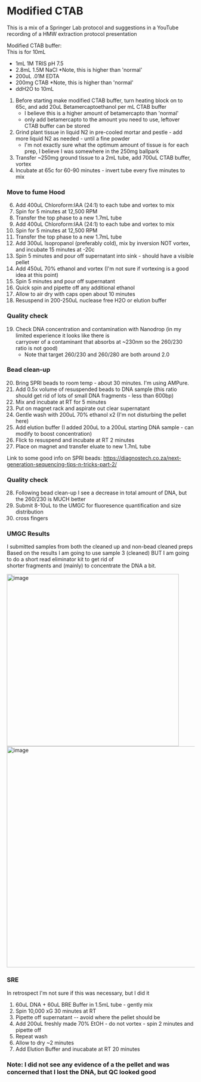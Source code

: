 # Modified CTAB
This is a mix of a Springer Lab protocol and suggestions in a YouTube recording of a HMW extraction protocol presentation

Modified CTAB buffer: \
This is for 10mL
- 1mL 1M TRIS pH 7.5
- 2.8mL 1.5M NaCl *Note, this is higher than 'normal'
- 200uL .01M EDTA
- 200mg CTAB *Note, this is higher than 'normal'
- ddH2O to 10mL


1. Before starting make modified CTAB buffer, turn heating block on to 65c, and add 20uL Betamercaptoethanol per mL CTAB buffer
    - I believe this is a higher amount of betamercapto than 'normal'
    - only add betamercapto to the amount you need to use, leftover CTAB buffer can be stored
3. Grind plant tissue in liquid N2 in pre-cooled mortar and pestle - add more liquid N2 as needed - until a fine powder
    - I'm not exactly sure what the optimum amount of tissue is for each prep, I believe I was somewhere in the 250mg ballpark
4. Transfer ~250mg ground tissue to a 2mL tube, add 700uL CTAB buffer, vortex
5. Incubate at 65c for 60-90 minutes - invert tube every five minutes to mix
### Move to fume Hood
6. Add 400uL Chloroform:IAA (24:1) to each tube and vortex to mix
7. Spin for 5 minutes at 12,500 RPM
8. Transfer the top phase to a new 1.7mL tube
9. Add 400uL Chloroform:IAA (24:1) to each tube and vortex to mix
10. Spin for 5 minutes at 12,500 RPM 
11. Transfer the top phase to a new 1.7mL tube
12. Add 300uL Isopropanol (preferably cold), mix by inversion NOT vortex, and incubate 15 minutes at -20c
13. Spin 5 minutes and pour off supernatant into sink - should have a visible pellet
14. Add 450uL 70% ethanol and vortex (I'm not sure if vortexing is a good idea at this point)
15. Spin 5 minutes and pour off supernatant
16. Quick spin and pipette off any additional ethanol
17. Allow to air dry with caps open about 10 minutes
18. Resuspend in 200-250uL nuclease free H2O or elution buffer

### Quality check
19. Check DNA concentration and contamination with Nanodrop (in my limited experience it looks like there is \
carryover of a contaminant that absorbs at ~230nm so the 260/230 ratio is not good)
    - Note that target 260/230 and 260/280 are both around 2.0

### Bead clean-up
20. Bring SPRI beads to room temp - about 30 minutes.  I'm using AMPure.
21. Add 0.5x volume of resuspended beads to DNA sample (this ratio should get rid of lots of small DNA fragments - less than 600bp)
22. Mix and incubate at RT for 5 minutes
23. Put on magnet rack and aspirate out clear supernatant
24. Gentle wash with 200uL 70% ethanol x2 (I'm not disturbing the pellet here)
25. Add elution buffer (I added 200uL to a 200uL starting DNA sample - can modify to boost concentration)
26. Flick to resuspend and incubate at RT 2 minutes
27. Place on magnet and transfer eluate to new 1.7mL tube

Link to some good info on SPRI beads:
https://diagnostech.co.za/next-generation-sequencing-tips-n-tricks-part-2/

### Quality check
28. Following bead clean-up I see a decrease in total amount of DNA, but the 260/230 is MUCH better
29. Submit 8-10uL to the UMGC for fluoresence quantification and size distribution
30. cross fingers

### UMGC Results
I submitted samples from both the cleaned up and non-bead cleaned preps \
Based on the results I am going to use sample 3 (cleaned) BUT I am going to do a short read eliminator kit to get rid of \
shorter fragments and (mainly) to concentrate the DNA a bit.

<img width="461" alt="image" src="https://user-images.githubusercontent.com/43852873/161580988-3b46dd1e-307a-4424-a699-def794d27ce2.png">

<img width="592" alt="image" src="https://user-images.githubusercontent.com/43852873/161581038-1fe8bfc6-50c3-4619-8cb8-ce2418e00893.png">

### SRE
In retrospect I'm not sure if this was necessary, but I did it
1. 60uL DNA + 60uL BRE Buffer in 1.5mL tube - gently mix
2. Spin 10,000 xG 30 minutes at RT
3. Pipette off supernatant -- avoid where the pellet should be
4. Add 200uL freshly made 70% EtOH - do not vortex - spin 2 minutes and pipette off
5. Repeat wash
6. Allow to dry ~2 minutes
7. Add Elution Buffer and inucabate at RT 20 minutes
### Note: I did not see any evidence of a the pellet and was concerned that I lost the DNA, but QC looked good

